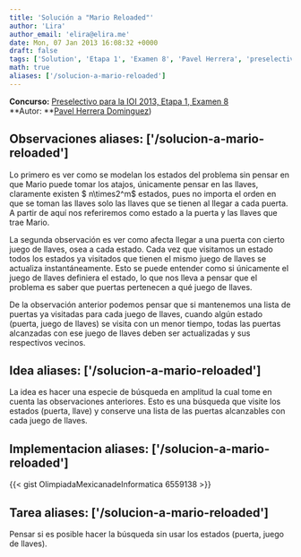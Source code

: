 ```yaml
---
title: 'Solución a "Mario Reloaded"'
author: 'Lira'
author_email: 'elira@elira.me'
date: Mon, 07 Jan 2013 16:08:32 +0000
draft: false
tags: ['Solution', 'Etapa 1', 'Examen 8', 'Pavel Herrera', 'preselectivo', 'Soluciones Preselectivo 2013']
math: true
aliases: ['/solucion-a-mario-reloaded']
---
```


**Concurso:** [Preselectivo para la IOI 2013, Etapa 1, Examen 8](https://omegaup.com/arena/IOI2013E1P8) **Autor: **[Pavel Herrera Dominguez](mailto:paspartu@gmail.com))

Observaciones
aliases: ['/solucion-a-mario-reloaded']
-------------

Lo primero es ver como se modelan los estados del problema sin pensar en que Mario puede tomar los atajos, únicamente pensar en las llaves, claramente existen $ n\\times2^m$ estados, pues no importa el orden en que se toman las llaves solo las llaves que se tienen al llegar a cada puerta. A partir de aquí nos referiremos como estado a la puerta y las llaves que trae Mario.

La segunda observación es ver como afecta llegar a una puerta con cierto juego de llaves, osea a cada estado. Cada vez que visitamos un estado todos los estados ya visitados que tienen el mismo juego de llaves se actualiza instantáneamente. Esto se puede entender como si únicamente el juego de llaves definiera el estado, lo que nos lleva a pensar que el problema es saber que puertas pertenecen a qué juego de llaves.

De la observación anterior podemos pensar que si mantenemos una lista de puertas ya visitadas para cada juego de llaves, cuando algún estado (puerta, juego de llaves) se visita con un menor tiempo, todas las puertas alcanzadas con ese juego de llaves deben ser actualizadas y sus respectivos vecinos.

Idea
aliases: ['/solucion-a-mario-reloaded']
----

La idea es hacer una especie de búsqueda en amplitud la cual tome en cuenta las observaciones anteriores. Esto es una búsqueda que visite los estados (puerta, llave) y conserve una lista de las puertas alcanzables con cada juego de llaves.

Implementacion
aliases: ['/solucion-a-mario-reloaded']
--------------

{{< gist OlimpiadaMexicanadeInformatica 6559138 >}}

Tarea
aliases: ['/solucion-a-mario-reloaded']
-----

Pensar si es posible hacer la búsqueda sin usar los estados (puerta, juego de llaves).
